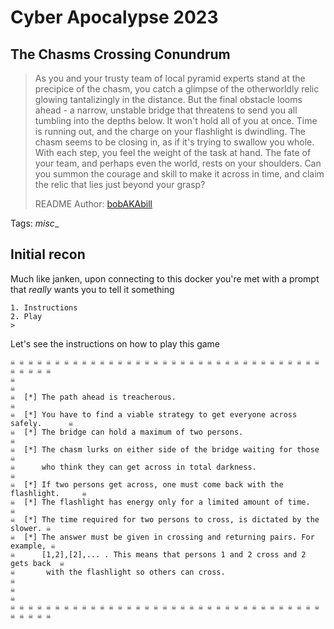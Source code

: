 # Cyber Apocalypse 2023

## The Chasms Crossing Conundrum

> As you and your trusty team of local pyramid experts stand at the precipice of the chasm, you catch a glimpse of the otherworldly relic glowing tantalizingly in the distance. But the final obstacle looms ahead - a narrow, unstable bridge that threatens to send you all tumbling into the depths below. It won't hold all of you at once. Time is running out, and the charge on your flashlight is dwindling. The chasm seems to be closing in, as if it's trying to swallow you whole. With each step, you feel the weight of the task at hand. The fate of your team, and perhaps even the world, rests on your shoulders. Can you summon the courage and skill to make it across in time, and claim the relic that lies just beyond your grasp?
>
>  README Author: [bobAKAbill](https://github.com/bobakabill)
>

Tags: _misc__

## Initial recon

Much like janken, upon connecting to this docker you're met with a prompt that *really* wants you to tell it something
```
1. Instructions
2. Play
> 
```

Let's see the instructions on how to play this game
```
☠️ ☠️ ☠️ ☠️ ☠️ ☠️ ☠️ ☠️ ☠️ ☠️ ☠️ ☠️ ☠️ ☠️ ☠️ ☠️ ☠️ ☠️ ☠️ ☠️ ☠️ ☠️ ☠️ ☠️ ☠️ ☠️ ☠️ ☠️ ☠️ ☠️ ☠️ ☠️ ☠️ ☠️ ☠️ ☠️ ☠️ ☠️ ☠️ ☠️ 
☠️                                                                             ☠️
☠️  [*] The path ahead is treacherous.                                         ☠️
☠️  [*] You have to find a viable strategy to get everyone across safely.      ☠️
☠️  [*] The bridge can hold a maximum of two persons.                          ☠️
☠️  [*] The chasm lurks on either side of the bridge waiting for those         ☠️
☠️      who think they can get across in total darkness.                       ☠️
☠️  [*] If two persons get across, one must come back with the flashlight.     ☠️
☠️  [*] The flashlight has energy only for a limited amount of time.           ☠️
☠️  [*] The time required for two persons to cross, is dictated by the slower. ☠️
☠️  [*] The answer must be given in crossing and returning pairs. For example, ☠️
☠️      [1,2],[2],... . This means that persons 1 and 2 cross and 2 gets back  ☠️
☠️       with the flashlight so others can cross.                              ☠️
☠️                                                                             ☠️
☠️ ☠️ ☠️ ☠️ ☠️ ☠️ ☠️ ☠️ ☠️ ☠️ ☠️ ☠️ ☠️ ☠️ ☠️ ☠️ ☠️ ☠️ ☠️ ☠️ ☠️ ☠️ ☠️ ☠️ ☠️ ☠️ ☠️ ☠️ ☠️ ☠️ ☠️ ☠️ ☠️ ☠️ ☠️ ☠️ ☠️ ☠️ ☠️ ☠️ 
```